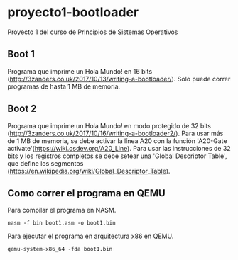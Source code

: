 # proyecto1-bootloader
Proyecto 1 del curso de Principios de Sistemas Operativos

## Boot 1
Programa que imprime un Hola Mundo! en 16 bits (http://3zanders.co.uk/2017/10/13/writing-a-bootloader/). Solo puede correr programas de hasta 1 MB de memoria.

## Boot 2
Programa que imprime un Hola Mundo! en modo protegido de 32 bits (http://3zanders.co.uk/2017/10/16/writing-a-bootloader2/). Para usar más de 1 MB de memoria, se debe activar la línea A20 con la función 'A20-Gate activate'(https://wiki.osdev.org/A20_Line). Para usar las instrucciones de 32 bits y los registros completos se debe setear una 'Global Descriptor Table', que define los segmentos (https://en.wikipedia.org/wiki/Global_Descriptor_Table).

## Como correr el programa en QEMU
Para compilar el programa en NASM.
```
nasm -f bin boot1.asm -o boot1.bin
```

Para ejecutar el programa en arquitectura x86 en QEMU.
```
qemu-system-x86_64 -fda boot1.bin
```
